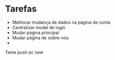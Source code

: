 # Tarefas
- Melhorar mudança de dados na página de conta
- Centralizar modal de login
- Mudar página principal
- Mudar página de sobre-nós
- 

Teste push pc new